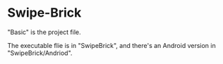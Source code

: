 # Swipe-Brick

"Basic" is the project file.

The executable flie is in "SwipeBrick", and there's an Android version in "SwipeBrick/Andriod".
